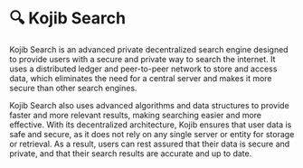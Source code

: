 # 🔍 Kojib Search

Kojib Search is an advanced private decentralized search engine designed to provide users with a secure and private way to search the internet. It uses a distributed ledger and peer-to-peer network to store and access data, which eliminates the need for a central server and makes it more secure than other search engines.&#x20;

Kojib Search also uses advanced algorithms and data structures to provide faster and more relevant results, making searching easier and more effective. With its decentralized architecture, Kojib ensures that user data is safe and secure, as it does not rely on any single server or entity for storage or retrieval. As a result, users can rest assured that their data is secure and private, and that their search results are accurate and up to date.
